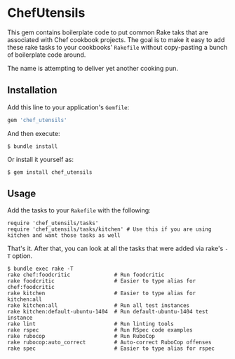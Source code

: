 # ChefUtensils

This gem contains boilerplate code to put common Rake taks that are
associated with Chef cookbook projects. The goal is to make it easy to
add these rake tasks to your cookbooks' `Rakefile` without copy-pasting
a bunch of boilerplate code around.

The name is attempting to deliver yet another cooking pun.

## Installation

Add this line to your application's `Gemfile`:

```ruby
gem 'chef_utensils'
```

And then execute:

    $ bundle install

Or install it yourself as:

    $ gem install chef_utensils

## Usage

Add the tasks to your `Rakefile` with the following:

```
require 'chef_utensils/tasks'
require 'chef_utensils/tasks/kitchen' # Use this if you are using kitchen and want those tasks as well
```

That's it. After that, you can look at all the tasks that were added via rake's `-T` option.

    $ bundle exec rake -T
    rake chef:foodcritic              # Run foodcritic
    rake foodcritic                   # Easier to type alias for chef:foodcritic
    rake kitchen                      # Easier to type alias for kitchen:all
    rake kitchen:all                  # Run all test instances
    rake kitchen:default-ubuntu-1404  # Run default-ubuntu-1404 test instance
    rake lint                         # Run linting tools
    rake rspec                        # Run RSpec code examples
    rake rubocop                      # Run RuboCop
    rake rubocop:auto_correct         # Auto-correct RuboCop offenses
    rake spec                         # Easier to type alias for rspec
